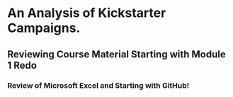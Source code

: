 # An Analysis of Kickstarter Campaigns.
## Reviewing Course Material Starting with Module 1 Redo
### Review of Microsoft Excel and Starting with GitHub!
